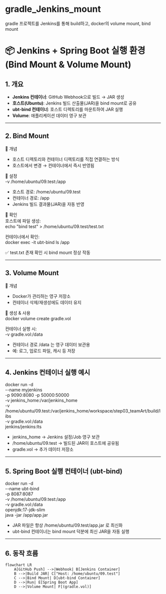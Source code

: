 # gradle_Jenkins_mount
gradle 프로젝트를 Jenkins를 통해 build하고, docker의 volume mount, bind mount


# 📦 Jenkins + Spring Boot 실행 환경 (Bind Mount & Volume Mount)

## 1. 개요
- **Jenkins 컨테이너**: GitHub Webhook으로 빌드 → JAR 생성  
- **호스트(Ubuntu)**: Jenkins 빌드 산출물(JAR)을 bind mount로 공유  
- **ubt-bind 컨테이너**: 호스트 디렉토리를 마운트하여 JAR 실행  
- **Volume**: 애플리케이션 데이터 영구 보관  

---

## 2. Bind Mount

📌 개념  
- 호스트 디렉토리와 컨테이너 디렉토리를 직접 연결하는 방식  
- 호스트에서 변경 → 컨테이너에서 즉시 반영됨  

📌 설정  
-v /home/ubuntu/09.test:/app  

- 호스트 경로: /home/ubuntu/09.test  
- 컨테이너 경로: /app  
- Jenkins 빌드 결과물(JAR)을 자동 반영  

📌 확인  
호스트에 파일 생성:  
echo "bind test" > /home/ubuntu/09.test/test.txt  

컨테이너에서 확인:  
docker exec -it ubt-bind ls /app  

✅ test.txt 존재 확인 시 bind mount 정상 작동  

---

## 3. Volume Mount

📌 개념  
- Docker가 관리하는 영구 저장소  
- 컨테이너 삭제/재생성에도 데이터 유지  

📌 생성 & 사용  
docker volume create gradle.vol  

컨테이너 실행 시:  
-v gradle.vol:/data  

- 컨테이너 경로 /data 는 영구 데이터 보관용  
- 예: 로그, 업로드 파일, 캐시 등 저장  

---

## 4. Jenkins 컨테이너 실행 예시
docker run -d \
  --name myjenkins \
  -p 9090:8080 -p 50000:50000 \
  -v jenkins_home:/var/jenkins_home \
  -v /home/ubuntu/09.test:/var/jenkins_home/workspace/step03_teamArt/build/libs \
  -v gradle.vol:/data \
  jenkins/jenkins:lts  

- jenkins_home → Jenkins 설정/Job 영구 보관  
- /home/ubuntu/09.test → 빌드된 JAR이 호스트에 공유됨  
- gradle.vol → 추가 데이터 저장소  

---

## 5. Spring Boot 실행 컨테이너 (ubt-bind)
docker run -d \
  --name ubt-bind \
  -p 8087:8087 \
  -v /home/ubuntu/09.test:/app \
  -v gradle.vol:/data \
  openjdk:17-jdk-slim \
  java -jar /app/app.jar  

- JAR 파일은 항상 /home/ubuntu/09.test/app.jar 로 최신화  
- ubt-bind 컨테이너는 bind mount 덕분에 최신 JAR을 자동 실행  

---

## 6. 동작 흐름
```mermaid
flowchart LR
    A[GitHub Push] -->|Webhook| B[Jenkins Container]
    B -->|Build JAR| C["Host: /home/ubuntu/09.test"]
    C -->|Bind Mount| D[ubt-bind Container]
    D -->|Run| E[Spring Boot App]
    D -->|Volume Mount| F[(gradle.vol)]
